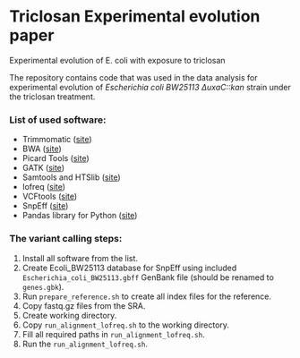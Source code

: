# Triclosan Experimental evolution paper
Experimental evolution of E. coli with exposure to triclosan

The repository contains code that was used in the data analysis for experimental evolution of *Escherichia coli BW25113 &Delta;uxaC::kan* strain under the triclosan treatment.

### List of used software:
- Trimmomatic ([site](http://www.usadellab.org/cms/?page=trimmomatic))
- BWA ([site](http://bio-bwa.sourceforge.net/))
- Picard Tools ([site](https://broadinstitute.github.io/picard/))
- GATK ([site](https://software.broadinstitute.org/gatk/))
- Samtools and HTSlib ([site](http://www.htslib.org/))
- lofreq ([site](https://csb5.github.io/lofreq/))
- VCFtools ([site](http://vcftools.sourceforge.net/))
- SnpEff ([site](http://snpeff.sourceforge.net/))
- Pandas library for Python ([site](https://pandas.pydata.org/))

### The variant calling steps:
1. Install all software from the list.
2. Create Ecoli_BW25113 database for SnpEff using included `Escherichia_coli_BW25113.gbff` GenBank file (should be renamed to `genes.gbk`).
3. Run `prepare_reference.sh` to create all index files for the reference.
4. Copy fastq.gz files from the SRA.
5. Create working directory.
6. Copy `run_alignment_lofreq.sh` to the working directory.
7. Fill all required paths in `run_alignment_lofreq.sh`.
8. Run the `run_alignment_lofreq.sh`.
